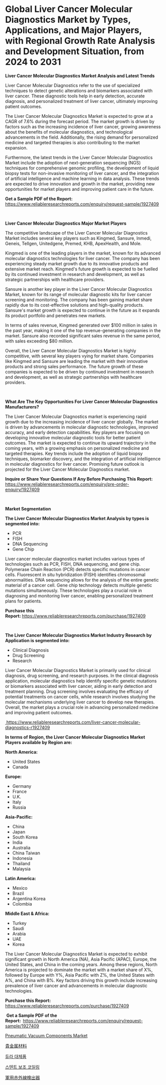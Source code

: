 <p><h1>Global Liver Cancer Molecular Diagnostics Market by Types, Applications, and Major Players, with Regional Growth Rate Analysis and Development Situation, from 2024 to 2031</h1></p><p><strong>Liver Cancer Molecular Diagnostics Market Analysis and Latest Trends</strong></p>
<p><p>Liver Cancer Molecular Diagnostics refer to the use of specialized techniques to detect genetic alterations and biomarkers associated with liver cancer. These diagnostic tools help in early detection, accurate diagnosis, and personalized treatment of liver cancer, ultimately improving patient outcomes.</p><p>The Liver Cancer Molecular Diagnostics Market is expected to grow at a CAGR of 7.6% during the forecast period. The market growth is driven by factors such as the increasing incidence of liver cancer, growing awareness about the benefits of molecular diagnostics, and technological advancements in the field. Additionally, the rising demand for personalized medicine and targeted therapies is also contributing to the market expansion.</p><p>Furthermore, the latest trends in the Liver Cancer Molecular Diagnostics Market include the adoption of next-generation sequencing (NGS) techniques for comprehensive genomic profiling, the development of liquid biopsy tests for non-invasive monitoring of liver cancer, and the integration of artificial intelligence and machine learning in data analysis. These trends are expected to drive innovation and growth in the market, providing new opportunities for market players and improving patient care in the future.</p></p>
<p><strong>Get a Sample PDF of the Report:&nbsp;</strong> <a href="https://www.reliableresearchreports.com/enquiry/request-sample/1927409">https://www.reliableresearchreports.com/enquiry/request-sample/1927409</a></p>
<p>&nbsp;</p>
<p><strong>Liver Cancer Molecular Diagnostics Major Market Players</strong></p>
<p><p>The competitive landscape of the Liver Cancer Molecular Diagnostics Market includes several key players such as Kingmed, Sansure, Inmedi, Geneis, Tellgen, Unitedgene, Premed, KHB, ApexHealth, and Mole. </p><p>Kingmed is one of the leading players in the market, known for its advanced molecular diagnostics technologies for liver cancer. The company has been experiencing steady market growth due to its innovative products and extensive market reach. Kingmed's future growth is expected to be fuelled by its continued investment in research and development, as well as strategic partnerships with healthcare providers.</p><p>Sansure is another key player in the Liver Cancer Molecular Diagnostics Market, known for its range of molecular diagnostic kits for liver cancer screening and monitoring. The company has been gaining market share rapidly due to its cost-effective solutions and high-quality products. Sansure's market growth is expected to continue in the future as it expands its product portfolio and penetrates new markets.</p><p>In terms of sales revenue, Kingmed generated over $100 million in sales in the past year, making it one of the top revenue-generating companies in the market. Sansure also recorded significant sales revenue in the same period, with sales exceeding $80 million.</p><p>Overall, the Liver Cancer Molecular Diagnostics Market is highly competitive, with several key players vying for market share. Companies like Kingmed and Sansure are leading the market with their innovative products and strong sales performance. The future growth of these companies is expected to be driven by continued investment in research and development, as well as strategic partnerships with healthcare providers.</p></p>
<p>&nbsp;</p>
<p><strong>What Are The Key Opportunities For Liver Cancer Molecular Diagnostics Manufacturers?</strong></p>
<p><p>The Liver Cancer Molecular Diagnostics market is experiencing rapid growth due to the increasing incidence of liver cancer globally. The market is driven by advancements in molecular diagnostic technologies, improved accuracy, and early detection capabilities. Key players are focusing on developing innovative molecular diagnostic tools for better patient outcomes. The market is expected to continue its upward trajectory in the coming years, with a growing emphasis on personalized medicine and targeted therapies. Key trends include the adoption of liquid biopsy techniques, biomarker discovery, and the integration of artificial intelligence in molecular diagnostics for liver cancer. Promising future outlook is projected for the Liver Cancer Molecular Diagnostics market.</p></p>
<p><strong>Inquire or Share Your Questions If Any Before Purchasing This Report:</strong> <a href="https://www.reliableresearchreports.com/enquiry/pre-order-enquiry/1927409">https://www.reliableresearchreports.com/enquiry/pre-order-enquiry/1927409</a></p>
<p>&nbsp;</p>
<p><strong>Market Segmentation</strong></p>
<p><strong>The Liver Cancer Molecular Diagnostics Market Analysis by types is segmented into:</strong></p>
<p><ul><li>PCR</li><li>FISH</li><li>DNA Sequencing</li><li>Gene Chip</li></ul></p>
<p><p>Liver cancer molecular diagnostics market includes various types of technologies such as PCR, FISH, DNA sequencing, and gene chip. Polymerase Chain Reaction (PCR) detects specific mutations in cancer cells. Fluorescent in situ hybridization (FISH) identifies chromosomal abnormalities. DNA sequencing allows for the analysis of the entire genetic material of a cancer cell. Gene chip technology detects multiple genetic mutations simultaneously. These technologies play a crucial role in diagnosing and monitoring liver cancer, enabling personalized treatment plans for patients.</p></p>
<p><strong>Purchase this Report:&nbsp;</strong><a href="https://www.reliableresearchreports.com/purchase/1927409">https://www.reliableresearchreports.com/purchase/1927409</a></p>
<p>&nbsp;</p>
<p><strong>The Liver Cancer Molecular Diagnostics Market Industry Research by Application is segmented into:</strong></p>
<p><ul><li>Clinical Diagnosis</li><li>Drug Screening</li><li>Research</li></ul></p>
<p><p>Liver Cancer Molecular Diagnostics Market is primarily used for clinical diagnosis, drug screening, and research purposes. In the clinical diagnosis application, molecular diagnostics help identify specific genetic mutations or biomarkers associated with liver cancer, aiding in early detection and treatment planning. Drug screening involves evaluating the efficacy of potential treatments on cancer cells, while research involves studying the molecular mechanisms underlying liver cancer to develop new therapies. Overall, the market plays a crucial role in advancing personalized medicine and improving patient outcomes.</p></p>
<p><a href="https://www.reliableresearchreports.com/liver-cancer-molecular-diagnostics-r1927409">&nbsp;https://www.reliableresearchreports.com/liver-cancer-molecular-diagnostics-r1927409</a></p>
<p><strong>In terms of Region, the Liver Cancer Molecular Diagnostics Market Players available by Region are:</strong></p>
<p>
    <p> <strong> North America: </strong>
        <ul>
            <li>United States</li>
            <li>Canada</li>
        </ul>
        </p> 
    <p> <strong> Europe: </strong>
        <ul>
            <li>Germany</li>
            <li>France</li>
            <li>U.K.</li>
            <li>Italy</li>
            <li>Russia</li>
        </ul>
        </p> 
    <p> <strong> Asia-Pacific: </strong>
        <ul>
            <li>China</li>
            <li>Japan</li>
            <li>South Korea</li>
            <li>India</li>
            <li>Australia</li>
            <li>China Taiwan</li>
            <li>Indonesia</li>
            <li>Thailand</li>
            <li>Malaysia</li>
        </ul>
        </p> 
    <p> <strong> Latin America: </strong>
        <ul>
            <li>Mexico</li>
            <li>Brazil</li>
            <li>Argentina Korea</li>
            <li>Colombia</li>
        </ul>
        </p> 
    <p> <strong> Middle East & Africa: </strong>
        <ul>
            <li>Turkey</li>
            <li>Saudi</li>
            <li>Arabia</li>
            <li>UAE</li>
            <li>Korea</li>
        </ul>
    </p>
    </p>
<p><p>The Liver Cancer Molecular Diagnostics Market is expected to exhibit significant growth in North America (NA), Asia Pacific (APAC), Europe, the United States, and China in the coming years. Among these regions, North America is projected to dominate the market with a market share of X%, followed by Europe with Y%, Asia Pacific with Z%, the United States with A%, and China with B%. Key factors driving this growth include increasing prevalence of liver cancer and advancements in molecular diagnostic technologies.</p></p>
<p><strong>Purchase this Report: </strong><a href="https://www.reliableresearchreports.com/purchase/1927409">https://www.reliableresearchreports.com/purchase/1927409</a></p>
<p>&nbsp;<strong>Get a Sample PDF of the Report:&nbsp;&nbsp;</strong><a href="https://www.reliableresearchreports.com/enquiry/request-sample/1927409">https://www.reliableresearchreports.com/enquiry/request-sample/1927409</a></p>
<p><strong></strong></p>
<p><p><a href="https://github.com/jaidynmorantestelletmjzya/Market-Research-Report-List-3/blob/main/pneumatic-vacuum-components-market.md">Pneumatic Vacuum Components Market</a></p><p><a href="https://medium.com/@davidppaulsen4320/%E8%B2%B4%E9%87%8D%E3%81%AA%E9%87%91%E5%B1%9E%E6%9D%90%E6%96%99%E5%B8%82%E5%A0%B4%E3%81%AE%E4%BA%88%E6%B8%AC-%E5%B8%82%E5%A0%B4%E5%8B%95%E5%90%91-%E3%81%8A%E3%82%88%E3%81%B3%E5%BD%B1%E9%9F%BF%E5%88%86%E6%9E%90-2024%E5%B9%B4-2031%E5%B9%B4-f98cec2eae06">貴金属材料</a></p><p><a href="https://medium.com/@mdemon697/2024%EB%85%84%EB%B6%80%ED%84%B0-2031%EB%85%84%EA%B9%8C%EC%A7%80-%EC%98%88%EC%B8%A1%EB%90%9C-%EB%93%80%EB%9D%BC-%EB%8C%80%EC%B2%B4-%EC%8B%9C%EC%9E%A5-%EC%97%AD%ED%95%99-%EB%B0%8F-%EC%84%B1%EC%9E%A5-%EC%9A%94%EC%9D%B8%EC%9D%84-%EB%B6%84%EC%84%9D%ED%95%A9%EB%8B%88%EB%8B%A4-cd8e7808039a">듀라 대체품</a></p><p><a href="https://github.com/laholand/Market-Research-Report-List-4/blob/main/3895733125295.md">스텐트 보조 코일링</a></p><p><a href="https://github.com/LeoraEber/Market-Research-Report-List-1/blob/main/6301886116551.md">軍用赤外線検出器</a></p></p>